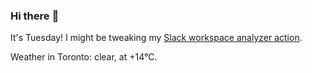### Hi there :wave:

It's Tuesday! I might be tweaking my [Slack workspace analyzer action](https://github.com/bewuethr/slack-analyzer).

Weather in Toronto: clear, at +14°C.
